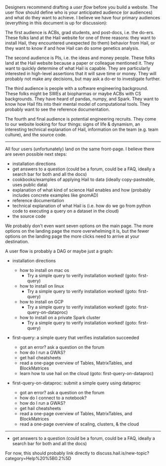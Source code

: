 Designers recommend drafting a *user flow* before you build a website. The user
flow should define who is your anticipated audience (or audiences) and what do
they want to achieve. I believe we have four primary audiences (everything in
this document is up for discussion):

The first audience is ACBs, grad students, and post-docs, i.e. the do-ers. These
folks land at the Hail website for one of three reasons: they want to install
Hail, they encountered unexpected (to them) behavior from Hail, or they want to
know if and how Hail can do some genetics analysis.

The second audience is PIs, i.e. the ideas and money people. These folks land at
the Hail website because a paper or colleague mentioned it. They want to quickly
determine of what Hail is capable. They are particularly interested in
high-level assertions that it will save time or money. They will probably not
make any decisions, but may ask a do-er to investigate further.

The third audience is people with a software engineering background. These folks
might be SWEs at biopharmas or maybe ACBs with CS backgrounds. They have heard
of pandas, numpy, and Spark. They want to know how Hail fits into their mental
model of computational tools. They probably want to see the reference
documentation.

The fourth and final audience is potential engineering recruits. They come to
our website looking for four things: signs of life & dynamism, an interesting
technical explanation of Hail, information on the team (e.g. team culture), and
the source code.

---

All four users (unfortunately) land on the same front-page. I believe there are
seven possible next steps:

- installation directions
- get answers to a question (could be a forum, could be a FAQ, ideally a search
  bar for both and all the docs)
- cookbooks/examples of applying Hail to data (ideally copy-pasteable, uses
  public data)
- explanation of what kind of science Hail enables and how (probably includes
  concrete examples like gnomAD)
- reference documentation
- technical explanation of what Hail is (i.e. how do we go from python code to
  executing a query on a dataset in the cloud)
- the source code

We probably don't even want seven options on the main page. The more options on
the landing page the more overwhelming it is, but the fewer options on the
landing page the more clicks need to arrive at your destination.

A user flow is probably a DAG or maybe just a graph:

- installation directions
  - how to install on mac os
    - Try a simple query to verify installation worked! (goto: first-query)
  - how to install on linux
    - Try a simple query to verify installation worked! (goto: first-query)
  - how to install on GCP
    - Try a simple query to verify installation worked! (goto: first-query-on-dataproc)
  - how to install on a private Spark cluster
    - Try a simple query to verify installation worked! (goto: first-query)

- first-query: a simple query that verifies installation succeeded
  - got an error? ask a question on the forum
  - how do I run a GWAS?
  - get hail cheatsheets
  - read a one-page overview of Tables, MatrixTables, and BlockMatrices
  - learn how to use hail on the cloud (goto: first-query-on-dataproc)

- first-query-on-dataproc: submit a simple query using dataproc
  - got an error? ask a question on the forum
  - how do I connect to a notebook?
  - how do I run a GWAS?
  - get hail cheatsheets
  - read a one-page overview of Tables, MatrixTables, and BlockMatrices
  - read a one-page overview of scaling, clusters, & the cloud

---

- get answers to a question (could be a forum, could be a FAQ, ideally a search
  bar for both and all the docs)

For now, this should probably link directly to
discuss.hail.is/new-topic?category=Help%20%5B0.2%5D

